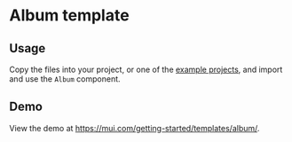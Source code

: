 # Album template

## Usage

<!-- #default-branch-switch -->

Copy the files into your project, or one of the [example projects](https://github.com/mui/mui/tree/master/examples), and import and use the `Album` component.

## Demo

<!-- #default-branch-switch -->

View the demo at https://mui.com/getting-started/templates/album/.
